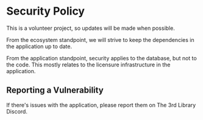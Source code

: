 # Security Policy

This is a volunteer project, so updates will be made when possible.

From the ecosystem standpoint, we will strive to keep the dependencies in the application up to date.

From the application standpoint, security applies to the database, but not to the code.
This mostly relates to the licensure infrastructure in the application.

## Reporting a Vulnerability

If there's issues with the application, please report them on The 3rd Library Discord.
